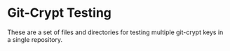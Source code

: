 # Git-Crypt Testing

These are a set of files and directories for testing multiple git-crypt keys in a single repository. 
